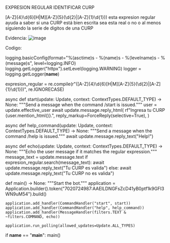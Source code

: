 EXPRESION REGULAR IDENTIFICAR CURP

[A-Z]{4}\d{6}[H|M][A-Z]{5}(\d{2}|[A-Z]{1}\d{1})) esta expresion regular ayuda a saber si una CURP está bien escrita sea esta real o no o al menos siguiendo la serie de digitos de una CURP

Evidencia:
![image](https://github.com/sergiotorr/RepSergio/assets/160956566/a05030ae-226c-482a-95b3-e23a620cb2c3)


Codigo:


logging.basicConfig(format="%(asctime)s - %(name)s - %(levelname)s - %(message)s", level=logging.INFO)
logging.getLogger("httpx").setLevel(logging.WARNING)
logger = logging.getLogger(__name__)


expresion_regular = re.compile(r"([A-Z]{4}\d{6}[H|M][A-Z]{5}(\d{2}|[A-Z]{1}\d{1}))", re.IGNORECASE)

async def start(update: Update, context: ContextTypes.DEFAULT_TYPE) -> None:
    """Send a message when the command /start is issued."""
    user = update.effective_user
    await update.message.reply_html(
        rf"Ingresa tu CURP {user.mention_html()}.",
        reply_markup=ForceReply(selective=True),
    )


async def help_command(update: Update, context: ContextTypes.DEFAULT_TYPE) -> None:
    """Send a message when the command /help is issued."""
    await update.message.reply_text("Help!")


async def echo(update: Update, context: ContextTypes.DEFAULT_TYPE) -> None:
    """Echo the user message if it matches the regular expression."""
    message_text = update.message.text
    if expresion_regular.search(message_text):
        await update.message.reply_text("Tu CURP es valida")
    else:
        await update.message.reply_text("Tu CURP no es valida")

def main() -> None:
    """Start the bot."""
    application = Application.builder().token("7020724987:AAEILDNGFsZcD41yB0ptf1k9GFI3WN9uM54").build()

    application.add_handler(CommandHandler("start", start))
    application.add_handler(CommandHandler("help", help_command))
    application.add_handler(MessageHandler(filters.TEXT & ~filters.COMMAND, echo))

    application.run_polling(allowed_updates=Update.ALL_TYPES)


if __name__ == "__main__":
    main()
